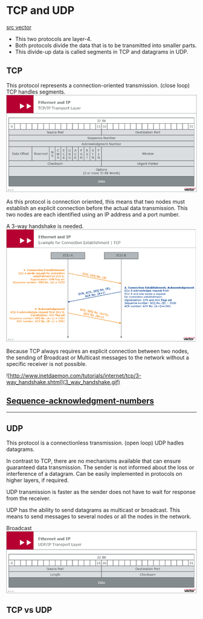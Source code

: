 # TCP and UDP
[src vector](https://elearning.vector.com/vl_automotive_ethernet_introduction_en.html)
- This two protocols are layer-4.
- Both protocols divide the data that is to be transmitted into smaller parts.
- This divide-up data is called segments in TCP and datagrams in UDP.


## TCP
This protocol represents a connection-oriented transmission. (close loop)
TCP handles segments.
![](tcp_layout.png)

As this protocol is connection oriented, this means that two nodes must establish
an explicit connection before the actual data transmission. This two nodes are
each identified using an IP address and a port number.

A 3-way handshake is needed.
![](3_w_handshake.png)

Because TCP always requires an explicit connection between two nodes, the sending of Broadcast or Multicast messages to the network without a specific receiver is not possible.

![http://www.inetdaemon.com/tutorials/internet/tcp/3-way_handshake.shtml](3_way_handshake.gif)

## [Sequence-acknowledgment-numbers](http://packetlife.net/blog/2010/jun/7/understanding-tcp-sequence-acknowledgment-numbers/)


- - -


## UDP
This protocol is a connectionless transmission. (open loop)
UDP hadles datagrams.

In contrast to TCP, there are no mechanisms available that can ensure guaranteed
data transmission. The sender is not informed about the loss or interference of
a datagram. Can be easily implemented in protocols on higher layers, if required.

UDP transmission is faster as the sender does not have to wait for response from
the receiver.

UDP has the ability to send datagrams as multicast or broadcast. This means to
send messages to several nodes or all the nodes in the network.

Broadcast
![](udp_protocol.png)

## TCP vs UDP
